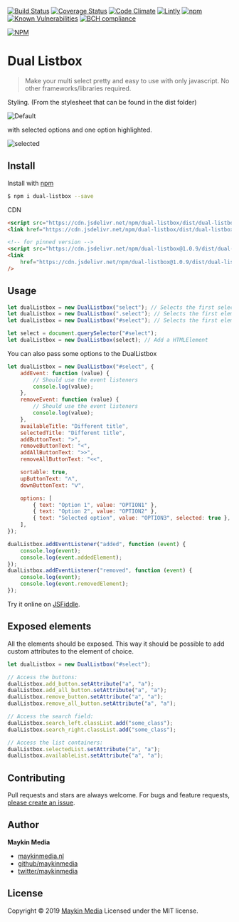 [![Build Status](https://travis-ci.org/maykinmedia/dual-listbox.svg?branch=master)](https://travis-ci.org/maykinmedia/dual-listbox)
[![Coverage Status](https://coveralls.io/repos/github/maykinmedia/dual-listbox/badge.svg?branch=master)](https://coveralls.io/github/maykinmedia/dual-listbox?branch=master)
[![Code Climate](https://codeclimate.com/github/maykinmedia/dual-listbox/badges/gpa.svg)](https://codeclimate.com/github/maykinmedia/dual-listbox)
[![Lintly](https://lintly.com/gh/maykinmedia/dual-listbox/badge.svg)](https://lintly.com/gh/maykinmedia/dual-listbox/)
[![npm](https://img.shields.io/npm/dw/dual-listbox.svg)](https://github.com/maykinmedia/dual-listbox)
[![Known Vulnerabilities](https://snyk.io/test/github/maykinmedia/dual-listbox/badge.svg)](https://snyk.io/test/github/maykinmedia/dual-listbox)
[![BCH compliance](https://bettercodehub.com/edge/badge/maykinmedia/dual-listbox?branch=master)](https://bettercodehub.com/)

[![NPM](https://nodei.co/npm/dual-listbox.png?downloads=true&downloadRank=true&stars=true)](https://nodei.co/npm/dual-listbox/)

# Dual Listbox

> Make your multi select pretty and easy to use with only javascript. No other frameworks/libraries required.

Styling. (From the stylesheet that can be found in the dist folder)

![Default](screenshots/select1.png)

with selected options and one option highlighted.

![selected](screenshots/select2.png)

## Install

Install with [npm](https://www.npmjs.com/)

```sh
$ npm i dual-listbox --save
```

CDN

```html
<script src="https://cdn.jsdelivr.net/npm/dual-listbox/dist/dual-listbox.min.js"></script>
<link href="https://cdn.jsdelivr.net/npm/dual-listbox/dist/dual-listbox.css" />

<!-- for pinned version -->
<script src="https://cdn.jsdelivr.net/npm/dual-listbox@1.0.9/dist/dual-listbox.min.js"></script>
<link
    href="https://cdn.jsdelivr.net/npm/dual-listbox@1.0.9/dist/dual-listbox.css"
/>
```

## Usage

```javascript
let dualListbox = new DualListbox("select"); // Selects the first selectbox on the page.
let dualListbox = new DualListbox(".select"); // Selects the first element with the class 'select'
let dualListbox = new DualListbox("#select"); // Selects the first element with the id 'select'

let select = document.querySelector("#select");
let dualListbox = new DualListbox(select); // Add a HTMLElement
```

You can also pass some options to the DualListbox

```javascript
let dualListbox = new DualListbox("#select", {
    addEvent: function (value) {
        // Should use the event listeners
        console.log(value);
    },
    removeEvent: function (value) {
        // Should use the event listeners
        console.log(value);
    },
    availableTitle: "Different title",
    selectedTitle: "Different title",
    addButtonText: ">",
    removeButtonText: "<",
    addAllButtonText: ">>",
    removeAllButtonText: "<<",

    sortable: true,
    upButtonText: "ᐱ",
    downButtonText: "ᐯ",

    options: [
        { text: "Option 1", value: "OPTION1" },
        { text: "Option 2", value: "OPTION2" },
        { text: "Selected option", value: "OPTION3", selected: true },
    ],
});

dualListbox.addEventListener("added", function (event) {
    console.log(event);
    console.log(event.addedElement);
});
dualListbox.addEventListener("removed", function (event) {
    console.log(event);
    console.log(event.removedElement);
});
```

Try it online on [JSFiddle](https://jsfiddle.net/pn2zcwre/3/).

## Exposed elements

All the elements should be exposed. This way it should be possible to add custom attributes to the element of choice.

```javascript
let dualListbox = new DualListbox("#select");

// Access the buttons:
dualListbox.add_button.setAttribute("a", "a");
dualListbox.add_all_button.setAttribute("a", "a");
dualListbox.remove_button.setAttribute("a", "a");
dualListbox.remove_all_button.setAttribute("a", "a");

// Access the search field:
dualListbox.search_left.classList.add("some_class");
dualListbox.search_right.classList.add("some_class");

// Access the list containers:
dualListbox.selectedList.setAttribute("a", "a");
dualListbox.availableList.setAttribute("a", "a");
```

## Contributing

Pull requests and stars are always welcome. For bugs and feature requests, [please create an issue](https://github.com/maykinmedia/dual-listbox/issues).

## Author

**Maykin Media**

-   [maykinmedia.nl](https://www.maykinmedia.nl/)
-   [github/maykinmedia](https://github.com/maykinmedia)
-   [twitter/maykinmedia](http://twitter.com/maykinmedia)

## License

Copyright © 2019 [Maykin Media](https://www.maykinmedia.nl/)
Licensed under the MIT license.
